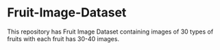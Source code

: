 # Fruit-Image-Dataset
This repository has Fruit Image Dataset containing images of 30 types of fruits with each fruit has 30-40 images. 
